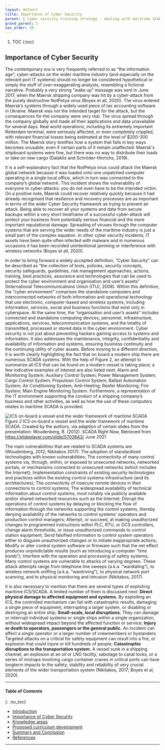 ```yaml
---
layout: default
title: Importance of Cyber Security
parent: § Cyber security training strategy - dealing with maritime SCADA risks 
grand_parent: C
nav_order: 20 
---
```

<style>
.dont-break-out {
  /* These are technically the same, but use both */
  overflow-wrap: break-word;
  word-wrap: break-word;

     -ms-word-break: break-all;
  /* This is the dangerous one in WebKit, as it breaks things wherever */
  word-break: break-all;
  /* Instead use this non-standard one: */
  word-break: break-word;
}

.youtube-container {
    position: relative;
    width: 100%;
    height: 0;
    padding-bottom: 56.25%;
}
.youtube-video {
    position: absolute;
    top: 0;
    left: 0;
    width: 100%;
    height: 100%;
}

</style>

<div class="dont-break-out" markdown="1">

1. TOC
{:toc}

## Importance of Cyber Security
The contemporary era is very frequently referred to as “the information age”; cyber-attacks on the wider maritime industry (and especially on the relevant port IT systems) should no longer be considered hypothetical or simply the stuff of over-exaggerating analysts, resembling a fictional narrative. Probably a very strong “wake up” message was sent in June 2017, when the Maersk shipping company was hit by a cyber-attack from the purely destructive NotPetya virus (Boyes et all, 2020). The virus entered Maersk’s systems through a widely used piece of tax accounting software in Ukraine. Maersk was not the intended target for the attack, but the consequences for the company were very real. The virus spread through the company globally and made all their applications and data unavailable for several days. Real world operations, including its extremely important Rotterdam terminal, were seriously affected, or even completely crippled, with relevant financial losses being estimated at the level of $200-300 million. The Maersk story testifies how a system that fails in key ways becomes unusable, even if certain parts of it remain unaffected: Maersk's shipboard systems were fine, but there was no way to distribute their loads or take on new cargo (Dalaklis and Schröder-Hinrichs, 2019).

It is a self-explanatory fact that the NotPetya virus could attack the Maersk global network because it was loaded onto one unpatched computer operating in a single local office, which in turn was connected to the company’s global network. This incident shows the vulnerability of everyone to cyber-attacks: you do not even have to be the intended victim. On a positive note, Maersk could recover relatively quickly because it had already recognised that resilience and recovery processes are as important in terms of the wider Cyber Security framework as trying to prevent an attack. Being able to recover all your systems and data from secure backups within a very short timeframe of a successful cyber-attack will protect your business from potentially serious financial and the more important reputational damage. Spreading of viruses through the computer systems that are serving the wider needs of the maritime industry is just a small part of the complex equation. In other cyber security incidents, IT assets have been quite often infected with malware and in numerous occasions it has been recorded unintentional jamming or interference with wireless networks (Boyes et all, 2020).

In order to bring forward a widely accepted definition, “Cyber Security” can be described as “the collection of tools, policies, security concepts, security safeguards, guidelines, risk management approaches, actions, training, best practices, assurance and technologies that can be used to protect the cyber environment and organisation and user’s assets” (International Telecommunications Union (ITU), 2008). Within this definition, the “cyber environment” comprises the standalone computers and interconnected networks of both information and operational technology that use electronic, computer-based and wireless systems, including information, services, social and business functions that exist only in cyberspace. At the same time, the “organisation and user’s assets” includes connected and standalone computing devices, personnel, infrastructure, applications, services, telecommunication systems, and the totality of transmitted, processed or stored data in the cyber environment. Cyber security is not just about preventing hackers gaining access to systems and information. It also addresses the maintenance, integrity, confidentiality and availability of information and systems, ensuring business continuity and the continuing utility of cyber assets. Before moving to a different direction, it is worth clearly highlighting the fact that on board a modern ship there are numerous SCADA systems. With the help of Figure 2, an attempt to summarize all ICS that can be found on a modern vessel is taking place; a few indicative examples of interest are also listed next: Alarm and Monitoring System; Auxiliary Control System; Power Management System; Cargo Control System; Propulsion Control System; Ballast Automation System; Air Conditioning System; Anti–Heeling; Reefer Monitoring; Fire System; Main Engine Monitoring System. Furthermore, a representation of the IT environment supporting the conduct of a shipping company’s business and other activities, as well as how the use of these computers relates to maritime SCADA is provided.

![ICS on-board a vessel and the wider framework of maritime SCADA](https://statics.bsafes.com/images/papers/Cyber-security-training-strategy-dealing-with-maritime-SCADA-risks-fig-2.png)
*Figure 2* ICS on-board a vessel and the wider framework of maritime SCADA. Created by the authors, via adaption of certain slides from the presentation: Woudenberg, B. (2012). SCADA Right Now, Retrieved from https://slideplayer.com/slide/5703843/ June 2021

The main vulnerabilities that are related to SCADA systems are (Woudenberg, 2012; Nikitakos 2017): The adoption of standardized technologies with known vulnerabilities; The connectivity of many control systems via, through, within, or exposed to unsecured networks, networked portals, or mechanisms connected to unsecured networks (which includes the Internet); Implementation constraints of existing security technologies and practices within the existing control systems infrastructure (and its architectures); The connectivity of insecure remote devices in their connections to control systems; The widespread availability of technical information about control systems, most notably via publicly available and/or shared networked resources such as the Internet; Disrupt the operations of control systems by delaying or blocking the flow of information through the networks supporting the control systems, thereby denying availability of the networks to control systems’ operators and production control managers; Attempt, or succeed, at making unauthorized changes to programmed instructions within PLC, RTU, or DCS controllers, change alarm thresholds, or issue unauthorized commands to control station equipment; Send falsified information to control system operators either to disguise unauthorized changes or to initiate inappropriate actions; Modify or alter control system software or firmware such that the net effect produces unpredictable results (such as introducing a computer “time bomb”); Interfere with the operation and processing of safety systems; Many control systems are vulnerable to attacks of varying degrees. These attack attempts range from telephone line sweeps (a.k.a. “wardialing”), to wireless network sniffing (a.k.a. “wardriving”), to physical network port scanning, and to physical monitoring and intrusion (Nikitakos, 2017)

It is also necessary to mention that there are several types of exploiting maritime ICS/SCADA. A limited number of them is discussed next: **Direct physical damage to affected equipment and systems.** By exploiting an ICS, the controlled mechanism can fail with catastrophic results, damaging a single piece of equipment, interrupting a larger system, or disabling or destroying an entire ship; **Small-scale, local disruptions.** They can damage or interrupt individual systems or single ships within a single organization, without widespread impact beyond the affected function or service; **Injury or death to operators, passengers or the general public.** An incident can affect a single operator or a larger number of crewmembers or bystanders. Targeted attacks on a critical for safety equipment can result into a fire, or explosion that could injure or kill hundreds of people; **Catastrophic disruptions to the transportation system.** A vessel sunk in a shipping channel, an explosion at an oil or LNG facility, sabotage to canal locks, or a series of mishaps involving cargo container cranes in critical ports can have longterm impacts to the safety, stability and reliability of very crucial elements of the wider transportation system (Nikitakos, 2017; Boyes et al, 2020).

***

#### Table of Contents
{: .no_toc}
<ul><li> <a href="/docs/C/Cyber-security-training-strategy-dealing-with-maritime-SCADA-risks-1/">
Introduction</a></li><li> <a href="/docs/C/Cyber-security-training-strategy-dealing-with-maritime-SCADA-risks-2/">
Importance of Cyber Security</a></li><li> <a href="/docs/C/Cyber-security-training-strategy-dealing-with-maritime-SCADA-risks-3/">
Knowledge areas</a></li><li> <a href="/docs/C/Cyber-security-training-strategy-dealing-with-maritime-SCADA-risks-4/">
Proposed curriculum development</a></li><li> <a href="/docs/C/Cyber-security-training-strategy-dealing-with-maritime-SCADA-risks-5/">
Summary and Conclusion</a></li><li> <a href="/docs/C/Cyber-security-training-strategy-dealing-with-maritime-SCADA-risks-6/">
References</a></li></ul>

***

</div>
